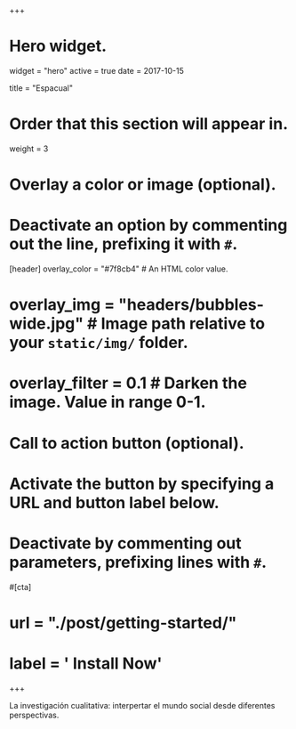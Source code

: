 +++
# Hero widget.
widget = "hero"
active = true
date = 2017-10-15

title = "Espacual"
# Order that this section will appear in.
weight = 3

# Overlay a color or image (optional).
#   Deactivate an option by commenting out the line, prefixing it with `#`.
[header]
  overlay_color = "#7f8cb4"  # An HTML color value.
# overlay_img = "headers/bubbles-wide.jpg"  # Image path relative to your `static/img/` folder.
#  overlay_filter = 0.1  # Darken the image. Value in range 0-1.

# Call to action button (optional).
#   Activate the button by specifying a URL and button label below.
#   Deactivate by commenting out parameters, prefixing lines with `#`.
#[cta]
#  url = "./post/getting-started/"
#  label = '<i class="fa fa-download"></i> Install Now'
+++

La investigación cualitativa: interpertar el mundo social desde diferentes perspectivas. 

